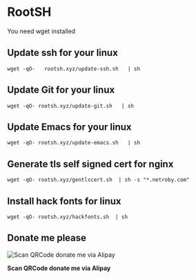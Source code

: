 # RootSH 

You need wget installed

## Update ssh for your linux

```
wget -qO-   rootsh.xyz/update-ssh.sh   | sh
```

## Update Git for your linux

```
wget -qO- rootsh.xyz/update-git.sh   | sh
```
## Update Emacs for your linux

```
wget -qO- rootsh.xyz/update-emacs.sh   | sh
```

## Generate tls self signed cert for nginx

```
wget -qO- rootsh.xyz/gentlscert.sh  | sh -s "*.netroby.com"
```

## Install hack fonts for linux

```
wget -qO- rootsh.xyz/hackfonts.sh  | sh 
```

## Donate me please

![Scan QRCode donate me via Alipay](https://www.netroby.com/assets/images/alipayme.jpg)

**Scan QRCode donate me via Alipay**
